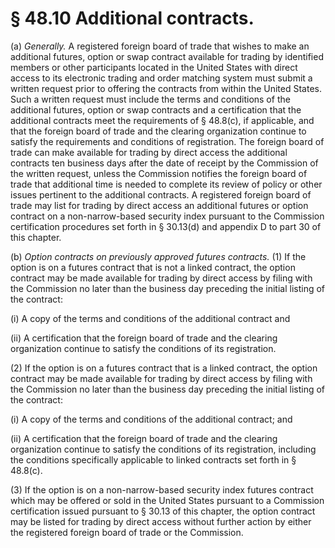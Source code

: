 # § 48.10   Additional contracts.

(a) *Generally.* A registered foreign board of trade that wishes to make an additional futures, option or swap contract available for trading by identified members or other participants located in the United States with direct access to its electronic trading and order matching system must submit a written request prior to offering the contracts from within the United States. Such a written request must include the terms and conditions of the additional futures, option or swap contracts and a certification that the additional contracts meet the requirements of § 48.8(c), if applicable, and that the foreign board of trade and the clearing organization continue to satisfy the requirements and conditions of registration. The foreign board of trade can make available for trading by direct access the additional contracts ten business days after the date of receipt by the Commission of the written request, unless the Commission notifies the foreign board of trade that additional time is needed to complete its review of policy or other issues pertinent to the additional contracts. A registered foreign board of trade may list for trading by direct access an additional futures or option contract on a non-narrow-based security index pursuant to the Commission certification procedures set forth in § 30.13(d) and appendix D to part 30 of this chapter.


(b) *Option contracts on previously approved futures contracts.* (1) If the option is on a futures contract that is not a linked contract, the option contract may be made available for trading by direct access by filing with the Commission no later than the business day preceding the initial listing of the contract:


(i) A copy of the terms and conditions of the additional contract and


(ii) A certification that the foreign board of trade and the clearing organization continue to satisfy the conditions of its registration.


(2) If the option is on a futures contract that is a linked contract, the option contract may be made available for trading by direct access by filing with the Commission no later than the business day preceding the initial listing of the contract:


(i) A copy of the terms and conditions of the additional contract; and


(ii) A certification that the foreign board of trade and the clearing organization continue to satisfy the conditions of its registration, including the conditions specifically applicable to linked contracts set forth in § 48.8(c).


(3) If the option is on a non-narrow-based security index futures contract which may be offered or sold in the United States pursuant to a Commission certification issued pursuant to § 30.13 of this chapter, the option contract may be listed for trading by direct access without further action by either the registered foreign board of trade or the Commission.





